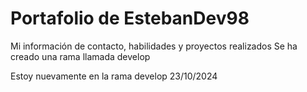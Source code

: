 # Portafolio de EstebanDev98
Mi información de contacto, habilidades y proyectos realizados
Se ha creado una rama llamada develop

Estoy nuevamente en la rama develop 23/10/2024